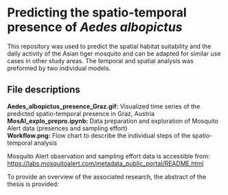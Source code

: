 # Predicting the spatio-temporal presence of *Aedes albopictus*

This repository was used to predict the spatial habitat suitability and the daily activity of the Asian tiger mosquito and can be adapted for similar use cases in other study areas.
The temporal and spatial analysis was preformed by two individual models. 

## File descriptions
**Aedes_albopictus_presence_Graz.gif:** Visualized time series of the predicted spatio-temporal presence in Graz, Austria  
**MosAl_explo_prepro.ipynb:** Data preparation and exploration of Mosquito Alert data (presences and sampling effort)  
**Workflow.png:** Flow chart to describe the individual steps of the spatio-temporal analysis



Mosquito Alert observation and sampling effort data is accessible from: https://labs.mosquitoalert.com/metadata_public_portal/README.html


To provide an overview of the associated research, the abstract of the thesis is provided:
